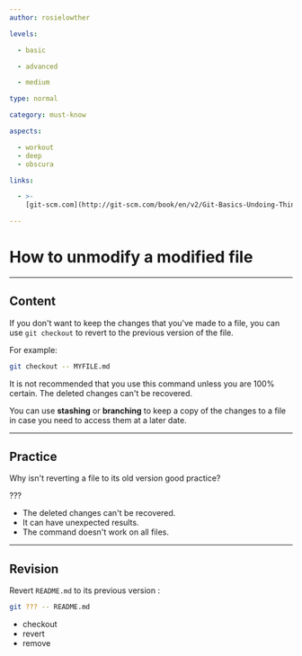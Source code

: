 ```yaml
---
author: rosielowther

levels:

  - basic

  - advanced

  - medium

type: normal

category: must-know

aspects:

  - workout
  - deep
  - obscura

links:

  - >-
    [git-scm.com](http://git-scm.com/book/en/v2/Git-Basics-Undoing-Things){website}

---
```

# How to unmodify a modified file

---
## Content

If you don't want to keep the changes that you've made to a file, you can use `git checkout` to revert to the previous version of the file.

For example:
```bash
git checkout -- MYFILE.md
```
It is not recommended that you use this command unless you are 100% certain. The deleted changes can't be recovered.

You can use **stashing** or **branching** to keep a copy of the changes to a file in case you need to access them at a later date.

---
## Practice

Why isn't reverting a file to its old version good practice?

???
* The deleted changes can't be recovered.
* It can have unexpected results.
* The command doesn't work on all files.

---
## Revision

Revert `README.md` to its previous version :
```bash
git ??? -- README.md
```
* checkout
* revert
* remove
 
